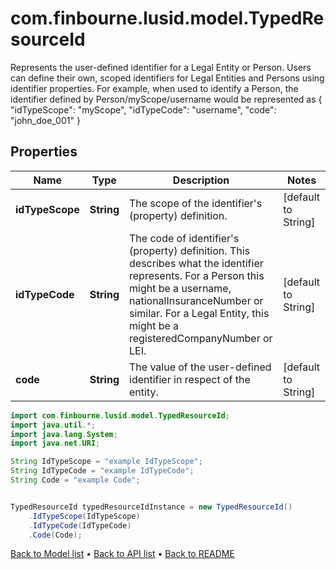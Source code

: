 # com.finbourne.lusid.model.TypedResourceId
Represents the user-defined identifier for a Legal Entity or Person.  Users can define their own, scoped identifiers for Legal Entities and Persons using identifier properties.  For example,  when used to identify a Person, the identifier defined by Person/myScope/username would be represented as   {   \"idTypeScope\": \"myScope\",   \"idTypeCode\": \"username\",   \"code\": \"john_doe_001\"   }

## Properties

Name | Type | Description | Notes
------------ | ------------- | ------------- | -------------
**idTypeScope** | **String** | The scope of the identifier&#39;s (property) definition. | [default to String]
**idTypeCode** | **String** | The code of identifier&#39;s (property) definition. This describes what the identifier represents.  For a Person this might be a username, nationalInsuranceNumber or similar.  For a Legal Entity, this might be a registeredCompanyNumber or LEI. | [default to String]
**code** | **String** | The value of the user-defined identifier in respect of the entity. | [default to String]

```java
import com.finbourne.lusid.model.TypedResourceId;
import java.util.*;
import java.lang.System;
import java.net.URI;

String IdTypeScope = "example IdTypeScope";
String IdTypeCode = "example IdTypeCode";
String Code = "example Code";


TypedResourceId typedResourceIdInstance = new TypedResourceId()
    .IdTypeScope(IdTypeScope)
    .IdTypeCode(IdTypeCode)
    .Code(Code);
```


[Back to Model list](../README.md#documentation-for-models) &#8226; [Back to API list](../README.md#documentation-for-api-endpoints) &#8226; [Back to README](../README.md)
